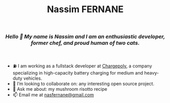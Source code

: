 <h1 align="center">Nassim FERNANE</h1>

&nbsp; _<h3 align="center">Hello 👋 My name is Nassim and I am an enthusiastic developer, former
chef, and proud human of two cats.</h3>_ &nbsp;

-   ⛽ I am working as a fullstack developer at
    <a href="https://www.chargepoly.com/fr/">Chargepoly</a>, a company specializing in high-capacity
    battery charging for medium and heavy-duty vehicles.
-   👯 I’m looking to collaborate on: any interesting open source project.
-   💬 Ask me about: my mushroom risotto recipe
-   📫 Email me at nasfernane@gmail.com
